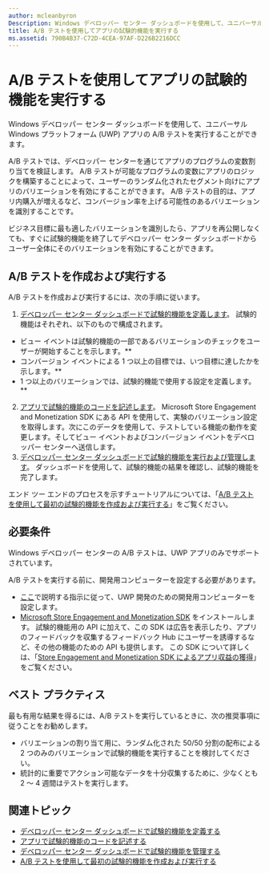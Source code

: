 ```yaml
---
author: mcleanbyron
Description: Windows デベロッパー センター ダッシュボードを使用して、ユニバーサル Windows プラットフォーム (UWP) アプリの A/B テストを実行することができます。
title: A/B テストを使用してアプリの試験的機能を実行する
ms.assetid: 790B4B37-C72D-4CEA-97AF-D226B2216DCC
---
```


# A/B テストを使用してアプリの試験的機能を実行する

Windows デベロッパー センター ダッシュボードを使用して、ユニバーサル Windows プラットフォーム (UWP) アプリの A/B テストを実行することができます。

A/B テストでは、デベロッパー センターを通じてアプリのプログラムの変数割り当てを検証します。 A/B テストが可能なプログラムの変数にアプリのロジックを構築することによって、ユーザーのランダム化されたセグメント向けにアプリのバリエーションを有効にすることができます。 A/B テストの目的は、アプリ内購入が増えるなど、コンバージョン率を上げる可能性のあるバリエーションを識別することです。

ビジネス目標に最も適したバリエーションを識別したら、アプリを再公開しなくても、すぐに試験的機能を終了してデベロッパー センター ダッシュボードからユーザー全体にそのバリエーションを有効にすることができます。

## A/B テストを作成および実行する

A/B テストを作成および実行するには、次の手順に従います。

1. [デベロッパー センター ダッシュボードで試験的機能を定義します](define-your-experiment-in-the-dev-center-dashboard.md)。 試験的機能はそれぞれ、以下のもので構成されます。
  * ビュー イベントは試験的機能の一部であるバリエーションのチェックをユーザーが開始することを示します。**
  * コンバージョン イベントによる 1 つ以上の目標では、いつ目標に達したかを示します。**
  * 1 つ以上のバリエーションでは、試験的機能で使用する設定を定義します。**
2. [アプリで試験的機能のコードを記述します](code-your-experiment-in-your-app.md)。 Microsoft Store Engagement and Monetization SDK にある API を使用して、実験のバリエーション設定を取得します。次にこのデータを使用して、テストしている機能の動作を変更します。そしてビュー イベントおよびコンバージョン イベントをデベロッパー センターへ送信します。
3. [デベロッパー センター ダッシュボードで試験的機能を実行および管理します](manage-your-experiment.md)。 ダッシュボードを使用して、試験的機能の結果を確認し、試験的機能を完了します。

エンド ツー エンドのプロセスを示すチュートリアルについては、「[A/B テストを使用して最初の試験的機能を作成および実行する](create-and-run-your-first-experiment-with-a-b-testing.md)」をご覧ください。

## 必要条件

Windows デベロッパー センターの A/B テストは、UWP アプリのみでサポートされています。

A/B テストを実行する前に、開発用コンピューターを設定する必要があります。

* [ここ](../get-started/get-set-up.md)で説明する指示に従って、UWP 開発のための開発用コンピューターを設定します。
* [Microsoft Store Engagement and Monetization SDK](http://aka.ms/store-em-sdk) をインストールします。 試験的機能用の API に加えて、この SDK は広告を表示したり、アプリのフィードバックを収集するフィードバック Hub にユーザーを誘導するなど、その他の機能のための API も提供します。 この SDK について詳しくは、「[Store Engagement and Monetization SDK によるアプリ収益の獲得](monetize-your-app-with-the-microsoft-store-engagement-and-monetization-sdk.md)」をご覧ください。

## ベスト プラクティス

最も有用な結果を得るには、A/B テストを実行しているときに、次の推奨事項に従うことをお勧めします。

* バリエーションの割り当て用に、ランダム化された 50/50 分割の配布による 2 つのみのバリエーションで試験的機能を実行することを検討してください。
* 統計的に重要でアクション可能なデータを十分収集するために、少なくとも 2 ～ 4 週間はテストを実行します。

## 関連トピック

* [デベロッパー センター ダッシュボードで試験的機能を定義する](define-your-experiment-in-the-dev-center-dashboard.md)
* [アプリで試験的機能のコードを記述する](code-your-experiment-in-your-app.md)
* [デベロッパー センター ダッシュボードで試験的機能を管理する](manage-your-experiment.md)
* [A/B テストを使用して最初の試験的機能を作成および実行する](create-and-run-your-first-experiment-with-a-b-testing.md)


<!--HONumber=May16_HO2-->


